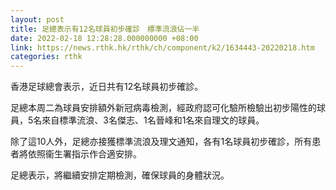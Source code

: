 ```yaml
---
layout: post
title: 足總表示有12名球員初步確診　標準流浪佔一半
date: 2022-02-18 12:28:28.000000000 +08:00
link: https://news.rthk.hk/rthk/ch/component/k2/1634443-20220218.htm
categories: rthk
---
```


香港足球總會表示，近日共有12名球員初步確診。

足總本周二為球員安排額外新冠病毒檢測，經政府認可化驗所檢驗出初步陽性的球員，5名來自標準流浪、3名傑志、1名晉峰和1名來自理文的球員。

除了這10人外，足總亦接獲標準流浪及理文通知，各有1名球員初步確診，所有患者將依照衞生署指示作合適安排。

足總表示，將繼續安排定期檢測，確保球員的身體狀況。
